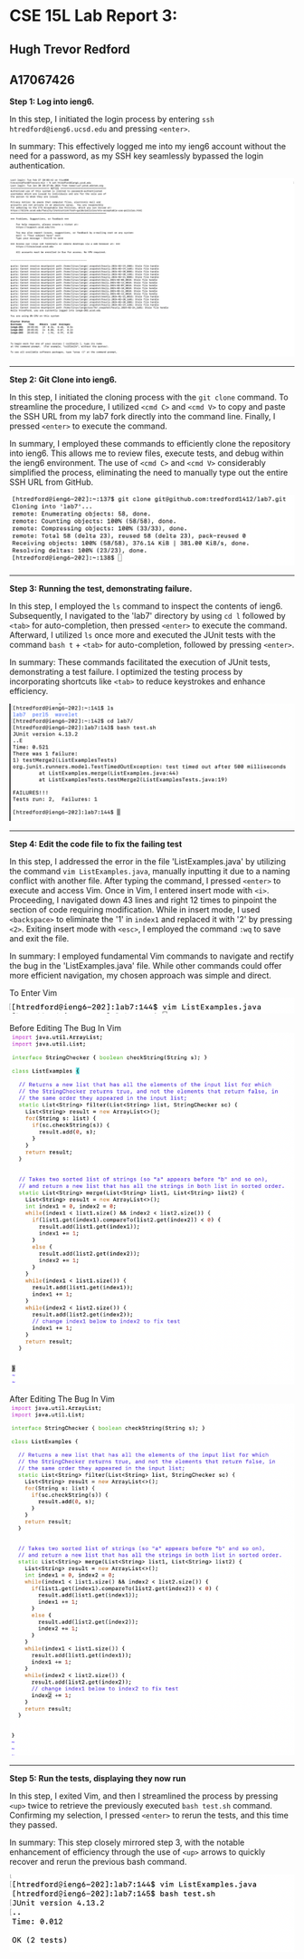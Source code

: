 # CSE 15L Lab Report 3:
## Hugh Trevor Redford
## A17067426

**Step 1: Log into ieng6.**

In this step, I initiated the login process by entering `ssh htredford@ieng6.ucsd.edu` and pressing `<enter>`.

In summary: This effectively logged me into my ieng6 account without the need for a password, as my SSH key seamlessly bypassed the login authentication.

![image](lr4pic1.png)

___

**Step 2: Git Clone into ieng6.**

In this step, I initiated the cloning process with the `git clone` command. To streamline the procedure, I utilized `<cmd C>` and `<cmd V>` to copy and paste the SSH URL from my lab7 fork directly into the command line. Finally, I pressed `<enter>` to execute the command.

In summary, I employed these commands to efficiently clone the repository into ieng6. This allows me to review files, execute tests, and debug within the ieng6 environment. The use of `<cmd C>` and `<cmd V>` considerably simplified the process, eliminating the need to manually type out the entire SSH URL from GitHub.

![image](lr4pic2.png)

___

**Step 3: Running the test, demonstrating failure.**

In this step, I employed the `ls` command to inspect the contents of ieng6. Subsequently, I navigated to the 'lab7' directory by using `cd l` followed by `<tab>` for auto-completion, then pressed `<enter>` to execute the command. Afterward, I utilized `ls` once more and executed the JUnit tests with the command `bash t` + `<tab>` for auto-completion, followed by pressing `<enter>`.

In summary: These commands facilitated the execution of JUnit tests, demonstrating a test failure. I optimized the testing process by incorporating shortcuts like `<tab>` to reduce keystrokes and enhance efficiency.

![image](lr4pic3.png)

___

**Step 4: Edit the code file to fix the failing test**

In this step, I addressed the error in the file 'ListExamples.java' by utilizing the command `vim ListExamples.java`, manually inputting it due to a naming conflict with another file. After typing the command, I pressed `<enter>` to execute and access Vim. Once in Vim, I entered insert mode with `<i>`. Proceeding, I navigated down 43 lines and right 12 times to pinpoint the section of code requiring modification. While in insert mode, I used `<backspace>` to eliminate the '1' in `index1` and replaced it with '2' by pressing `<2>`. Exiting insert mode with `<esc>`, I employed the command `:wq` to save and exit the file.

In summary: I employed fundamental Vim commands to navigate and rectify the bug in the 'ListExamples.java' file. While other commands could offer more efficient navigation, my chosen approach was simple and direct.

To Enter Vim
![image](lr4pic6.png)

Before Editing The Bug In Vim
![image](lr4pic4.png)

After Editing The Bug In Vim
![image](lr4pic5.png)

___

**Step 5: Run the tests, displaying they now run**

In this step, I exited Vim, and then I streamlined the process by pressing `<up>` twice to retrieve the previously executed `bash test.sh` command. Confirming my selection, I pressed `<enter>` to rerun the tests, and this time they passed.

In summary: This step closely mirrored step 3, with the notable enhancement of efficiency through the use of `<up>` arrows to quickly recover and rerun the previous bash command.

![image](lr4pic8.png)
